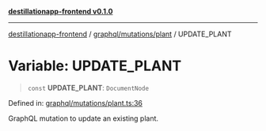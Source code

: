 [**destillationapp-frontend v0.1.0**](../../../../README.md)

***

[destillationapp-frontend](../../../../modules.md) / [graphql/mutations/plant](../README.md) / UPDATE\_PLANT

# Variable: UPDATE\_PLANT

> `const` **UPDATE\_PLANT**: `DocumentNode`

Defined in: [graphql/mutations/plant.ts:36](https://github.com/DestillApp/main/blob/be94b1d93681946bd573e84cd8381ba32cee62b9/frontend/src/graphql/mutations/plant.ts#L36)

GraphQL mutation to update an existing plant.

